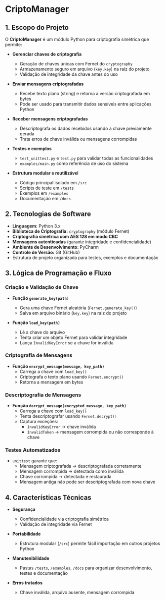 # CriptoManager

## 1. Escopo do Projeto

O **CriptoManager** é um módulo Python para criptografia simétrica que permite:

- **Gerenciar chaves de criptografia**
  - Geração de chaves únicas com Fernet do `cryptography`
  - Armazenamento seguro em arquivo (`key.key`) na raiz do projeto
  - Validação de integridade da chave antes do uso

- **Enviar mensagens criptografadas**
  - Recebe texto plano (string) e retorna a versão criptografada em bytes
  - Pode ser usado para transmitir dados sensíveis entre aplicações Python

- **Receber mensagens criptografadas**
  - Descriptografa os dados recebidos usando a chave previamente gerada
  - Trata erros de chave inválida ou mensagens corrompidas

- **Testes e exemplos**
  - `test_unittest.py` e `test.py` para validar todas as funcionalidades
  - `examples/main.py` como referência de uso do sistema

- **Estrutura modular e reutilizável**
  - Código principal isolado em `/src`
  - Scripts de teste em `/tests`
  - Exemplos em `/examples`
  - Documentação em `/docs`

## 2. Tecnologias de Software

- **Linguagem:** Python 3.x
- **Biblioteca de Criptografia:** `cryptography` (módulo Fernet)
- **Criptografia simétrica com AES 128 em modo CBC**
- **Mensagens autenticadas** (garante integridade e confidencialidade)
- **Ambiente de Desenvolvimento:** PyCharm
- **Controle de Versão:** Git (GitHub)
- Estrutura de projeto organizada para testes, exemplos e documentação

## 3. Lógica de Programação e Fluxo

### Criação e Validação de Chave

- **Função `generate_key(path)`**
  - Gera uma chave Fernet aleatória (`Fernet.generate_key()`)
  - Salva em arquivo binário (`key.key`) na raiz do projeto

- **Função `load_key(path)`**
  - Lê a chave do arquivo
  - Tenta criar um objeto Fernet para validar integridade
  - Lança `InvalidKeyError` se a chave for inválida

### Criptografia de Mensagens

- **Função `encrypt_message(message, key_path)`**
  - Carrega a chave com `load_key()`
  - Criptografa o texto plano usando `Fernet.encrypt()`
  - Retorna a mensagem em bytes

### Descriptografia de Mensagens

- **Função `decrypt_message(encrypted_message, key_path)`**
  - Carrega a chave com `load_key()`
  - Tenta descriptografar usando `Fernet.decrypt()`
  - Captura exceções:
    - `InvalidKeyError` → chave inválida
    - `InvalidToken` → mensagem corrompida ou não corresponde à chave

### Testes Automatizados

- `unittest` garante que:
  - Mensagem criptografada → descriptografada corretamente
  - Mensagem corrompida → detectada como inválida
  - Chave corrompida → detectada e restaurada
  - Mensagem antiga não pode ser descriptografada com nova chave

## 4. Características Técnicas

- **Segurança**
  - Confidencialidade via criptografia simétrica
  - Validação de integridade via Fernet

- **Portabilidade**
  - Estrutura modular (`/src`) permite fácil importação em outros projetos Python

- **Manutenibilidade**
  - Pastas `/tests`, `/examples`, `/docs` para organizar desenvolvimento, testes e documentação

- **Erros tratados**
  - Chave inválida, arquivo ausente, mensagem corrompida